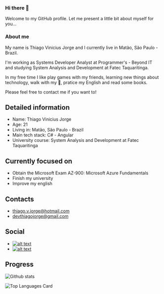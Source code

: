 ### Hi there 👋
Welcome to my GitHub profile. Let me present a little bit about myself for you...

### About me
My name is Thiago Vinicius Jorge and I currently live in Matão, São Paulo - Brazil.

I'm working as Systems Developer Analyst at Programmer's - Beyond IT and studying System Analysis and Development at Fatec Taquaritinga.

In my free time I like play games with my friends, learning new things about technology, walk with my 🐶, pratice my English and read some books.

Please feel free to contact me if you want to!

## Detailed information
* Name: Thiago Vinicius Jorge
* Age: 21
* Living in: Matão, São Paulo - Brazil
* Main tech stack: C# - Angular
* University course: System Analysis and Development at Fatec Taquaritinga

## Currently focused on
* Obtain the Microsoft Exam AZ-900: Microsoft Azure Fundamentals
* Finish my university
* Improve my english 

## Contacts
* thiago.v.jorge@hotmail.com
* devthiagojorge@gmail.com

## Social 
* [![alt text][1.1]][1]
* [![alt text][2.1]][2]

[1.1]: https://img.shields.io/badge/LinkedIn-0077B5?style=for-the-badge&logo=linkedin&logoColor=white 
[2.1]: https://img.shields.io/badge/Instagram-E4405F?style=for-the-badge&logo=instagram&logoColor=white 

[1]: https://www.linkedin.com/in/thiago-jorge-b6346417a/
[2]: https://www.instagram.com/thiagovjorge/

## Progress
![Github stats](https://github-readme-stats.vercel.app/api?username=devThiagoJorge&theme=highcontrast&show_icons=true&count_private=true)

![Top Languages Card](https://github-readme-stats.vercel.app/api/top-langs/?username=devThiagoJorge&layout=compact)




